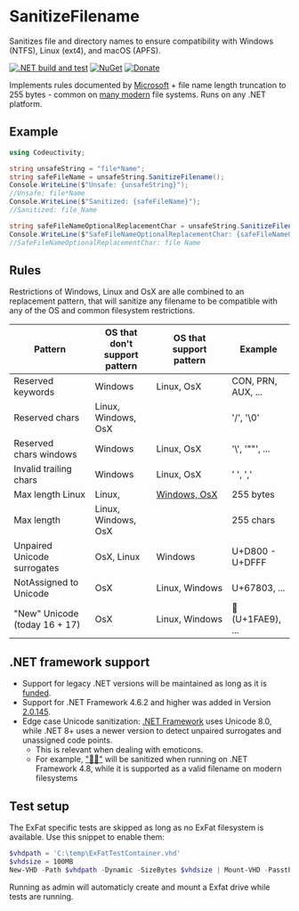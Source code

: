 # SanitizeFilename

Sanitizes file and directory names to ensure compatibility with Windows (NTFS), Linux (ext4), and macOS (APFS).

[![.NET build and test](https://github.com/Codeuctivity/SanitizeFilename/actions/workflows/dotnet.yml/badge.svg)](https://github.com/Codeuctivity/SanitizeFilename/actions/workflows/dotnet.yml) [![NuGet](https://img.shields.io/nuget/v/Codeuctivity.SanitizeFilename.svg)](https://www.nuget.org/packages/Codeuctivity.SanitizeFilename/) [![Donate](https://img.shields.io/static/v1?label=Paypal&message=Donate&color=informational)](https://www.paypal.com/donate?hosted_button_id=7M7UFMMRTS7UE)

Implements rules documented by [Microsoft](https://docs.microsoft.com/en-us/windows/win32/fileio/naming-a-file#naming-conventions) + file name length truncation to 255 bytes - common on [many modern](https://en.wikipedia.org/wiki/Comparison_of_file_systems) file systems. Runs on any .NET platform.

## Example

```csharp
using Codeuctivity;

string unsafeString = "file*Name";
string safeFileName = unsafeString.SanitizeFilename();
Console.WriteLine($"Unsafe: {unsafeString}");
//Unsafe: file*Name
Console.WriteLine($"Sanitized: {safeFileName}");
//Sanitized: file_Name

string safeFileNameOptionalReplacementChar = unsafeString.SanitizeFilename(' ');
Console.WriteLine($"SafeFileNameOptionalReplacementChar: {safeFileNameOptionalReplacementChar}");
//SafeFileNameOptionalReplacementChar: file Name
```

## Rules

Restrictions of Windows, Linux and OsX are alle combined to an replacement pattern, that will sanitize any filename to be compatible with any of the OS and common filesystem restrictions.

| Pattern                       | OS that don't support pattern | OS that support pattern | Example            |
| ----------------------------- | ----------------------------- | ----------------------- | ------------------ |
| Reserved keywords             | Windows                       | Linux, OsX             | CON, PRN, AUX, ... |
| Reserved chars                | Linux, Windows, OsX           |                         | '/', '\0'          |
| Reserved chars windows       | Windows                       | Linux, OsX             | '\\\', '""', ...   |
| Invalid trailing chars        | Windows                       | Linux, OsX             | ' ', ','           |
| Max length Linux              | Linux,                        | [Windows, OsX](https://github.com/Codeuctivity/SanitizeFilename/blob/387103492098cd9cef0f8596a96dc6c2dfe2eba3/SanitizeFilenameTests/FilenameTests/LinuxSpecificTests.cs#L20)          | 255 bytes          |
| Max length                    | Linux, Windows, OsX           |                         | 255 chars          |
| Unpaired Unicode surrogates   | OsX, Linux                    | Windows                 | U+D800 - U+DFFF    |
| NotAssigned to Unicode        | OsX                           | Linux, Windows          | U+67803, ...       |
| "New" Unicode (today 16 + 17) | OsX                           | Linux, Windows          | 🫩 (U+1FAE9), ...  |

## .NET framework support

- Support for legacy .NET versions will be maintained as long as it is [funded](https://github.com/sponsors/Codeuctivity).
- Support for .NET Framework 4.6.2 and higher was added in Version [2.0.145](https://www.nuget.org/packages/Codeuctivity.SanitizeFilename/2.0.145).
- Edge case Unicode sanitization: [.NET Framework](https://learn.microsoft.com/en-us/dotnet/framework/whats-new/#character-categories) uses Unicode 8.0, while .NET 8+ uses a newer version to detect unpaired surrogates and unassigned code points.
  - This is relevant when dealing with emoticons.
  - For example, [&#34;💏🏻&#34;](https://emojipedia.org/kiss-light-skin-tone) will be sanitized when running on .NET Framework 4.8, while it is supported as a valid filename on modern filesystems

## Test setup

The ExFat specific tests are skipped as long as no ExFat filesystem is available. Use this snippet to enable them:

```powershell
$vhdpath = 'C:\temp\ExFatTestContainer.vhd'
$vhdsize = 100MB
New-VHD -Path $vhdpath -Dynamic -SizeBytes $vhdsize | Mount-VHD -Passthru |Initialize-Disk -Passthru |New-Partition -AssignDriveLetter -UseMaximumSize |Format-Volume -FileSystem 'exFAT' -Confirm:$false  -NewFileSystemLabel '{exfatLabel}' -Force|Out-Null
```

Running as admin will automaticly create and mount a Exfat drive while tests are running.
